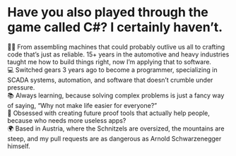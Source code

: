# Have you also played through the game called C#? I certainly haven’t.

👨‍💻 From assembling machines that could probably outlive us all to crafting code that’s just as reliable. 15+ years in the automotive and heavy industries taught me how to build things right, now I’m applying that to software. <br>
💻 Switched gears 3 years ago to become a programmer, specializing in SCADA systems, automation, and software that doesn’t crumble under pressure. <br>
📚 Always learning, because solving complex problems is just a fancy way of saying, “Why not make life easier for everyone?” <br>
🎯 Obsessed with creating future proof tools that actually help people, because who needs more useless apps? <br>
🌍 Based in Austria, where the Schnitzels are oversized, the mountains are steep, and my pull requests are as dangerous as Arnold Schwarzenegger himself.
